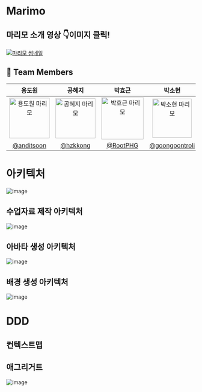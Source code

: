 # Marimo
## 마리모 소개 영상 :point_down:이미지 클릭!
[![마리모 썸네일](https://github.com/user-attachments/assets/9b98fbdc-9513-4d6b-9a89-fd384a069fff)](https://youtu.be/iIQx2r_dEj0)

## :busts_in_silhouette: Team Members ##

|                                               용도원                                               |                                               공혜지                                               |                                               박효근                                                |                                               박소현                                                |                                               박예지                                                |                                               손수연                                                |                                               정현민                                                |
|:-----------------------------------------------------------------------------------------------:|:-----------------------------------------------------------------------------------------------:|:------------------------------------------------------------------------------------------------:|:------------------------------------------------------------------------------------------------:|:------------------------------------------------------------------------------------------------:|:------------------------------------------------------------------------------------------------:|:------------------------------------------------------------------------------------------------:|
| <img width="107" alt="용도원 마리모" src="https://github.com/user-attachments/assets/6afc1604-2baa-4608-bb70-96e62daef287"> | <img width="106" alt="공혜지 마리모" src="https://github.com/user-attachments/assets/69087b21-926c-48a5-8732-ca203392b683"> | <img width="112" alt="박효근 마리모" src="https://github.com/user-attachments/assets/96016f29-ed42-4fdd-a9da-50b4c32bc922"> | <img width="104" alt="박소현 마리모" src="https://github.com/user-attachments/assets/d5d58006-b7b7-499b-99db-59a91a2f9b1d"> | <img width="106" alt="박예지 마리모" src="https://github.com/user-attachments/assets/7dbbeaaa-cfc4-4fb1-ada5-0922d9d8ab6f"> | <img width="106" alt="손수연 마리모" src="https://github.com/user-attachments/assets/2242a533-a60c-47c2-b79d-74a993252ba2"> | <img width="107" alt="정현민 마리모" src="https://github.com/user-attachments/assets/73fc7216-0dda-418a-900f-2dbcf7a5cfbb"> |
|                             [@anditsoon](https://github.com/anditsoon)                              |                           [@hzkkong](https://github.com/hzkkong)                            |                             [@RootPHG](https://github.com/RootPHG)                             |                              [@goongoontroli](https://github.com/goongoontroli)                         |                             [@yeji79](https://github.com/yeji79)                             |                         [@giraffeleg](https://github.com/giraffeleg)                         |                               [@JungHyeonmin](https://github.com/JungHyeonmin)                               |

# 아키텍처
![image](https://github.com/user-attachments/assets/6bfc13bf-e22d-411e-a6ab-8d38fad4b1ee)
## 수업자료 제작 아키텍처
![image](https://github.com/user-attachments/assets/f7bd9530-d9d0-4ff2-b722-4a16a3cdade5)
## 아바타 생성 아키텍처
![image](https://github.com/user-attachments/assets/4d59753b-48cf-4f41-af71-97112b5d1bf4)
## 배경 생성 아키텍처
![image](https://github.com/user-attachments/assets/5a3f9ca0-ee1a-48c1-a971-39b4c7360763)
# DDD
## 컨텍스트맵

## 애그리거트
![image](https://github.com/user-attachments/assets/7d9662da-d7b0-4205-9a81-80e51a3b300d)
